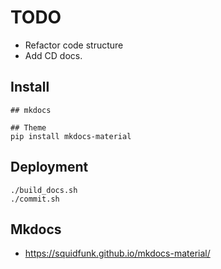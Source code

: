 
# TODO

* Refactor code structure
* Add CD docs.


## Install

```
## mkdocs

## Theme
pip install mkdocs-material
```

## Deployment

```
./build_docs.sh
./commit.sh
```


## Mkdocs

* https://squidfunk.github.io/mkdocs-material/